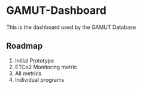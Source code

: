 # GAMUT-Dashboard

This is the dashboard used by the GAMUT Database

## Roadmap

1. Initial Prototype
2. ETCo2 Monitoring metric
3. All metrics
4. Individual programs
